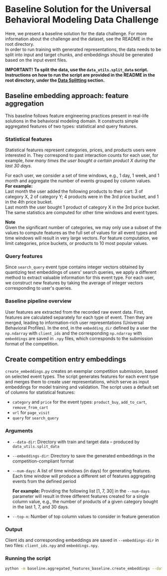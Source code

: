 # Baseline Solution for the Universal Behavioral Modeling Data Challenge

Here, we present a baseline solution for the data challenge. For more information about the challenge and the dataset, see the README in the root directory.  
In order to run training with generated representations, the data needs to be split into input and target chunks, and embeddings should be generated based on the input event files.  

**IMPORTANT! To split the data, use the `data_utils.split_data` script. Instructions on how to run the script are provided in the README in the root directory, under the [Data Splitting](https://github.com/Synerise/recsys2025#data-splitting) section.**

## Baseline embedding approach: feature aggregation

This baseline follows feature engineering practices present in real-life solutions in the behavioral modeling domain. It constructs simple aggregated features of two types: statistical and query features.

### Statistical features

Statistical features represent categories, prices, and products users were interested in. They correspond to past interaction counts for each user, for example, *how many times the user bought a certain product X during the last 30 days*.

For each user, we consider a set of time windows, e.g., 1 day, 1 week, and 1 month and aggregate the number of events grouped by column values.  
**For example:**  
Last month the user added the following products to their cart: 3 of category X, 2 of category Y; 4 products were in the 3rd price bucket, and 1 in the 4th price bucket.  
Last month the user bought 1 product of category X in the 3rd price bucket.  
The same statistics are computed for other time windows and event types.

**Note**  
Given the significant number of categories, we may only use a subset of the values to compute features as the full set of values for all event types and time windows will result in very large vectors. For feature computation, we limit categories, price buckets, or products to 10 most popular values. 

### Query features

Since `search_query` event type contains integer vectors obtained by quantizing text embeddings of users' search queries, we apply a different method to extract valuable information for this event type. For each user, we construct new features by taking the average of integer vectors corresponding to user's queries.

### Baseline pipeline overview

User features are extracted from the recorded raw event data. First, features are calculated separately for each type of event. Then they are merged, leading to information-rich user representations (Universal Behavioral Profiles). In the end, in the `embedding_dir` defined by a user the `np.ndarray` with `client_ids` and the corresponding `np.ndarray` with `embeddings` are saved in `.npy` files, which corresponds to the submission format of the competition.

## Create competition entry embeddings

`create_embeddings.py` creates an exemplar competition submission, based on selected event types. The script generates features for each event type and merges them to create user representations, which serve as input embeddings for model training and validation. The script uses a default set of columns for statistical features:  
 - `category` and `price` for the event types: `product_buy`, `add_to_cart`, `remove_from_cart` 
 - `url` for `page_visit`
 - `query` for `search_query`

### Arguments

- `--data-dir`: Directory with train and target data – produced by `data_utils.split_data`
- `--embeddings-dir`: Directory to save the generated embeddings in the competition-compliant format
- `--num-days`:  A list of time windows (in days) for generating features. Each time window will produce a different set of features aggregating events from the defined period

  **For example:**
  Providing the following list [1, 7, 30] in the `--num-days` parameter will result in three different features created for a single column value, e.g., the number of products of a given category bought in the last 1, 7, and 30 days.
- `--top-n`: Number of top column values to consider in feature generation

### Output

Client ids and corresponding embeddings are saved in `--embeddings-dir` in two files: `client_ids.npy` and `embeddings.npy`.

### Running the script

```bash
python -m baseline.aggregated_features_baseline.create_embeddings --data-dir <splitted-challenge-data-dir> --embeddings-dir <your-embeddings-dir>
```
